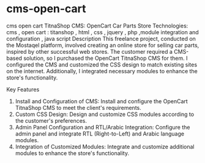 # cms-open-cart
cms open cart 
TitnaShop CMS: OpenCart Car Parts Store
Technologies: cms , open cart : titanshop , html , css , jquery , php ,module integration and configuration , java script
Description
This freelance project, conducted on the Mostaqel platform, involved creating an online store for selling car parts, inspired by other successful web stores. The customer required a CMS-based solution, so I purchased the OpenCart TitnaShop CMS for them. I configured the CMS and customized the CSS design to match existing sites on the internet. Additionally, I integrated necessary modules to enhance the store's functionality.

Key Features
1. Install and Configuration of CMS: Install and configure the OpenCart TitnaShop CMS to meet the client's requirements.
2. Custom CSS Design: Design and customize CSS modules according to the customer's preferences.
3. Admin Panel Configuration and RTL/Arabic Integration: Configure the admin panel and integrate RTL (Right-to-Left) and Arabic language modules.
4. Integration of Customized Modules: Integrate and customize additional modules to enhance the store's functionality.
